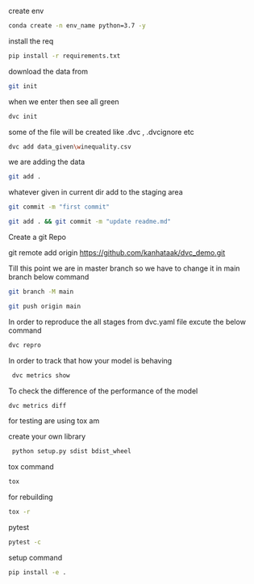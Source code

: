  create env
 ```bash
 conda create -n env_name python=3.7 -y
 ```



install the req
```bash
pip install -r requirements.txt
```

download the data from
```bash
git init   
```
when we enter then see all green 

```bash
dvc init  
```
some of the file will be created like .dvc , .dvcignore etc

```bash
dvc add data_given\winequality.csv
```

we are adding the data


```bash
git add .
```
whatever given in current dir add to the staging area

```bash
git commit -m "first commit"
```

```bash
git add . && git commit -m "update readme.md"
```

Create a git Repo

git remote add origin https://github.com/kanhataak/dvc_demo.git

Till this point we are in master branch so we have to change it in main branch below command

```bash
git branch -M main
```

```bash
git push origin main
```
In order to reproduce the all stages from dvc.yaml file excute the below command

```bash
dvc repro
```
In order to track that how your model is behaving

```bash
 dvc metrics show
 ```
To check the difference of the performance of the model

```bash
dvc metrics diff
```
for testing are using tox am

create your own library

```bash
 python setup.py sdist bdist_wheel
 ```
tox command
```bash
tox
```
for rebuilding

```bash
tox -r
```
pytest

```bash
pytest -c
```
setup command
```bash
pip install -e .
```